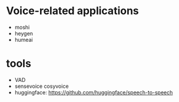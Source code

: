 # Voice-related applications
- moshi
- heygen
- humeai

# tools
- VAD
- sensevoice cosyvoice
- huggingface: https://github.com/huggingface/speech-to-speech
